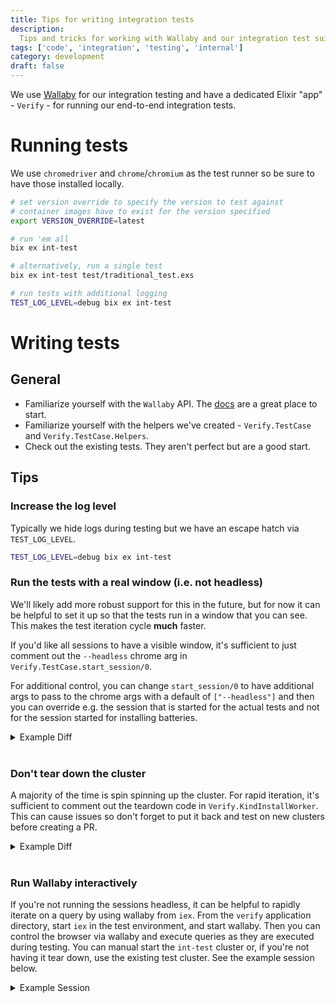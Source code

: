 ```yaml
---
title: Tips for writing integration tests
description:
  Tips and tricks for working with Wallaby and our integration test suite.
tags: ['code', 'integration', 'testing', 'internal']
category: development
draft: false
---
```


We use [Wallaby](https://github.com/elixir-wallaby/wallaby) for our integration
testing and have a dedicated Elixir "app" - `Verify` - for running our
end-to-end integration tests.

# Running tests

We use `chromedriver` and `chrome`/`chromium` as the test runner so be sure to
have those installed locally.

```bash
# set version override to specify the version to test against
# container images have to exist for the version specified
export VERSION_OVERRIDE=latest

# run 'em all
bix ex int-test

# alternatively, run a single test
bix ex int-test test/traditional_test.exs

# run tests with additional logging
TEST_LOG_LEVEL=debug bix ex int-test
```

# Writing tests

## General

- Familiarize yourself with the `Wallaby` API. The
  [docs](https://hexdocs.pm/wallaby/readme.html) are a great place to start.
- Familiarize yourself with the helpers we've created - `Verify.TestCase` and
  `Verify.TestCase.Helpers`.
- Check out the existing tests. They aren't perfect but are a good start.

## Tips

### Increase the log level

Typically we hide logs during testing but we have an escape hatch via
`TEST_LOG_LEVEL`.

```bash
TEST_LOG_LEVEL=debug bix ex int-test
```

### Run the tests with a real window (i.e. not headless)

We'll likely add more robust support for this in the future, but for now it can
be helpful to set it up so that the tests run in a window that you can see. This
makes the test iteration cycle **much** faster.

If you'd like all sessions to have a visible window, it's sufficient to just
comment out the `--headless` chrome arg in `Verify.TestCase.start_session/0`.

For additional control, you can change `start_session/0` to have additional args
to pass to the chrome args with a default of `["--headless"]` and then you can
override e.g. the session that is started for the actual tests and not for the
session started for installing batteries.

<details><summary>Example Diff</summary>
<p>

```diff
diff --git a/platform_umbrella/apps/verify/test/support/test_case.ex b/platform_umbrella/apps/verify/test/support/test_case.ex
index 97dcb22f2..957c79ec4 100644
--- a/platform_umbrella/apps/verify/test/support/test_case.ex
+++ b/platform_umbrella/apps/verify/test/support/test_case.ex
@@ -87,8 +87,8 @@ defmodule Verify.TestCase do
     end)
   end

-  @spec start_session() :: {:ok, Wallaby.Session.t()} | {:error, Wallaby.reason()}
-  def start_session do
+  @spec start_session(list()) :: {:ok, Wallaby.Session.t()} | {:error, Wallaby.reason()}
+  def start_session(extra_args \\ ["--headless"]) do
     Wallaby.start_session(
       max_wait_time: 60_000,
       capabilities: %{
@@ -96,29 +96,30 @@ defmodule Verify.TestCase do
         javascriptEnabled: true,
         loadImages: true,
         chromeOptions: %{
-          args: [
-            # Lets act like the world is run on macbooks that
-            # all of sillion valley uses
-            #
-            # Fix this at some point
-            "window-size=1920,1080",
-            # We don't want to see the browser
-            "--headless",
-            "--fullscreen",
-            # Incognito mode means no caching for real
-            # Unfortunately, chrome doesn't allow http requests at all incognito
-            # "--incognito",
-            # Seems to be better for stability
-            "--no-sandbox",
-            # Yeah this will run in CI
-            "--disable-gpu",
-            # Please google go away
-            "--disable-extensions",
-            "--disable-login-animations",
-            "--no-default-browser-check",
-            "--no-first-run",
-            "--ignore-certificate-errors"
-          ]
+          args:
+            [
+              # Lets act like the world is run on macbooks that
+              # all of sillion valley uses
+              #
+              # Fix this at some point
+              "window-size=1920,1080",
+              # We don't want to see the browser
+              # "--headless",
+              "--fullscreen",
+              # Incognito mode means no caching for real
+              # Unfortunately, chrome doesn't allow http requests at all incognito
+              # "--incognito",
+              # Seems to be better for stability
+              "--no-sandbox",
+              # Yeah this will run in CI
+              "--disable-gpu",
+              # Please google go away
+              "--disable-extensions",
+              "--disable-login-animations",
+              "--no-default-browser-check",
+              "--no-first-run",
+              "--ignore-certificate-errors"
+            ] ++ extra_args
         }
       }
     )
```

</p>
</details>
<br>

### Don't tear down the cluster

A majority of the time is spin spinning up the cluster. For rapid iteration,
it's sufficient to comment out the teardown code in `Verify.KindInstallWorker`.
This can cause issues so don't forget to put it back and test on new clusters
before creating a PR.

<details><summary>Example Diff</summary>
<p>

```diff
diff --git a/platform_umbrella/apps/verify/lib/verify/kind_install_worker.ex b/platform_umbrella/apps/verify/lib/verify/kind_install_worker.ex
index e6da02ce1..5d51c5d48 100644
--- a/platform_umbrella/apps/verify/lib/verify/kind_install_worker.ex
+++ b/platform_umbrella/apps/verify/lib/verify/kind_install_worker.ex
@@ -81,7 +81,8 @@ defmodule Verify.KindInstallWorker do

   defp do_stop_all(%{started: started} = state) do
     Enum.each(started, fn {_, path} ->
-      :ok = do_stop(state.bi_binary, path)
+      # :ok = do_stop(state.bi_binary, path)
+      :ok
     end)

     {:reply, :ok, %{state | started: %{}}}
```

</p>
</details>
<br>

### Run Wallaby interactively

If you're not running the sessions headless, it can be helpful to rapidly
iterate on a query by using wallaby from `iex`. From the `verify` application
directory, start `iex` in the test environment, and start wallaby. Then you can
control the browser via wallaby and execute queries as they are executed during
testing. You can manual start the `int-test` cluster or, if you're not having it
tear down, use the existing test cluster. See the example session below.

<details><summary>Example Session</summary>
<p>

```bash
cd platform_umbrella/apps/verify
MIX_ENV=test iex -S mix
Erlang/OTP 27 [erts-15.2.5] [source] [64-bit] [smp:16:16] [ds:16:16:10] [async-threads:1] [jit:ns]

Compiling 1 file (.ex)
Generated verify app
Interactive Elixir (1.18.3) - press Ctrl+C to exit (type h() ENTER for help)
iex(1)> Application.ensure_all_started(:wallaby)
{:ok, [:httpoison, :web_driver_client, :wallaby]}
iex(2)> import Wallaby.Browser
Wallaby.Browser
iex(3)> alias Wallaby.Query
Wallaby.Query
iex(4)> import Verify.TestCase.Helpers
Verify.TestCase.Helpers
iex(5)> {:ok, session} = Verify.TestCase.start_session
{:ok,
 %Wallaby.Session{
   id: "33d227e82066ba8f5c47b3673b3e5dad",
   url: "http://localhost:60679/session/33d227e82066ba8f5c47b3673b3e5dad",
   session_url: "http://localhost:60679/session/33d227e82066ba8f5c47b3673b3e5dad",
   driver: Wallaby.Chrome,
   capabilities: %{
     headless: true,
     javascriptEnabled: true,
     loadImages: true,
     chromeOptions: %{
       args: ["window-size=1920,1080", "--fullscreen", "--no-sandbox",
        "--disable-gpu", "--disable-extensions", "--disable-login-animations",
        "--no-default-browser-check", "--no-first-run", "--class=bi-int-test",
        "--ignore-certificate-errors"]
     }
   },
   server: Wallaby.Chrome.Chromedriver,
   screenshots: []
 }}
iex(6)> session = visit(session, "https://www.google.com")
%Wallaby.Session{
  id: "33d227e82066ba8f5c47b3673b3e5dad",
  url: "http://localhost:60679/session/33d227e82066ba8f5c47b3673b3e5dad",
  session_url: "http://localhost:60679/session/33d227e82066ba8f5c47b3673b3e5dad",
  driver: Wallaby.Chrome,
  capabilities: %{
    headless: true,
    javascriptEnabled: true,
    loadImages: true,
    chromeOptions: %{
      args: ["window-size=1920,1080", "--fullscreen", "--no-sandbox",
       "--disable-gpu", "--disable-extensions", "--disable-login-animations",
       "--no-default-browser-check", "--no-first-run", "--class=bi-int-test",
       "--ignore-certificate-errors"]
    }
  },
  server: Wallaby.Chrome.Chromedriver,
  screenshots: []
}
iex(7)> execute_query(session, Query.text("Google", minimum: 1))
{:ok,
 %Wallaby.Query{
   method: :text,
   selector: "Google",
   html_validation: nil,
   conditions: [
     at: :all,
     selected: :any,
     maximum: nil,
     count: nil,
     text: nil,
     visible: true,
     minimum: 1
   ],
   result: [
     %Wallaby.Element{
       url: "http://localhost:60679/session/33d227e82066ba8f5c47b3673b3e5dad/element/f.545E59863057841406355C036D1A5EAA.d.77C0202D23E61742EFA5BC6C877EDB1C.e.22",
       session_url: "http://localhost:60679/session/33d227e82066ba8f5c47b3673b3e5dad",
       parent: %Wallaby.Session{
         id: "33d227e82066ba8f5c47b3673b3e5dad",
         url: "http://localhost:60679/session/33d227e82066ba8f5c47b3673b3e5dad",
         session_url: "http://localhost:60679/session/33d227e82066ba8f5c47b3673b3e5dad",
         driver: Wallaby.Chrome,
         capabilities: %{
           headless: true,
           javascriptEnabled: true,
           loadImages: true,
           chromeOptions: %{
             args: ["window-size=1920,1080", "--fullscreen", "--no-sandbox",
              "--disable-gpu", "--disable-extensions",
              "--disable-login-animations", "--no-default-browser-check",
              "--no-first-run", "--class=bi-int-test",
              "--ignore-certificate-errors"]
           }
         },
         server: Wallaby.Chrome.Chromedriver,
         screenshots: []
       },
       id: "f.545E59863057841406355C036D1A5EAA.d.77C0202D23E61742EFA5BC6C877EDB1C.e.22",
       driver: Wallaby.Chrome,
       screenshots: []
     }

outerHTML:

<span class="wIbe6e" id="promo_label_id">Sign in to Google</span>,
     %Wallaby.Element{
       url: "http://localhost:60679/session/33d227e82066ba8f5c47b3673b3e5dad/element/f.545E59863057841406355C036D1A5EAA.d.77C0202D23E61742EFA5BC6C877EDB1C.e.23",
       session_url: "http://localhost:60679/session/33d227e82066ba8f5c47b3673b3e5dad",
       parent: %Wallaby.Session{
         id: "33d227e82066ba8f5c47b3673b3e5dad",
         url: "http://localhost:60679/session/33d227e82066ba8f5c47b3673b3e5dad",
         session_url: "http://localhost:60679/session/33d227e82066ba8f5c47b3673b3e5dad",
         driver: Wallaby.Chrome,
         capabilities: %{
           headless: true,
           javascriptEnabled: true,
           loadImages: true,
           chromeOptions: %{
             args: ["window-size=1920,1080", "--fullscreen", "--no-sandbox",
              "--disable-gpu", "--disable-extensions",
              "--disable-login-animations", "--no-default-browser-check",
              "--no-first-run", "--class=bi-int-test",
              "--ignore-certificate-errors"]
           }
         },
         server: Wallaby.Chrome.Chromedriver,
         screenshots: []
       },
       id: "f.545E59863057841406355C036D1A5EAA.d.77C0202D23E61742EFA5BC6C877EDB1C.e.23",
       driver: Wallaby.Chrome,
       screenshots: []
     }

outerHTML:

<span class="lUGokd" id="promo_desc_id">Get the most from your Google account</span>
   ]
 }}
iex(8)> Wallaby.end_session(session)
:ok
```

</p>
</details>
<br>
